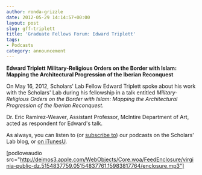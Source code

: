 ```yaml
---
author: ronda-grizzle
date: 2012-05-29 14:14:57+00:00
layout: post
slug: gff-triplett
title: 'Graduate Fellows Forum: Edward Triplett'
tags:
- Podcasts
category: announcement
---
```


**Edward Triplett**
**Military-Religious Orders on the Border with Islam: Mapping the Architectural Progression of the Iberian Reconquest**

On May 16, 2012, Scholars' Lab Fellow Edward Triplett spoke about his work with the Scholars' Lab during his fellowship in a talk entitled _Military-Religious Orders on the Border with Islam: Mapping the Architectural Progression of the Iberian Reconquest_.

Dr. Eric Ramírez-Weaver, Assistant Professor, McIntire Department of Art, acted as respondent for Edward's talk.

As always, you can listen to (or [subscribe to](http://www.scholarslab.org/category/podcasts/)) our podcasts on the Scholars' Lab blog, or [on iTunesU](http://itunes.apple.com/us/itunes-u/scholars-lab-speaker-series/id401906619).

[podloveaudio src="http://deimos3.apple.com/WebObjects/Core.woa/FeedEnclosure/virginia-public-dz.5154837759.05154837761.15983817764/enclosure.mp3"]
